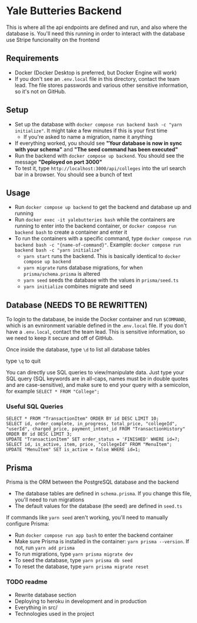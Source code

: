 # Yale Butteries Backend

This is where all the api endpoints are defined and run, and also where the database is. You'll need this running in order to interact with the database use Stripe funcionality on the frontend

## Requirements

- Docker (Docker Desktop is preferred, but Docker Engine will work)
- If you don't see an `.env.local` file in this directory, contact the team lead. The file stores passwords and various other sensitive information, so it's not on GitHub.

## Setup

- Set up the database with `docker compose run backend bash -c "yarn initialize"`. It might take a few minutes if this is your first time
  - If you're asked to name a migration, name it anything
- If everything worked, you should see **"Your database is now in sync with your schema"** and **"The seed command has been executed"**
- Run the backend with `docker compose up backend`. You should see the message **"Deployed on port 3000"**
- To test it, type `http://localhost:3000/api/colleges` into the url search bar in a browser. You should see a bunch of text

## Usage

- Run `docker compose up backend` to get the backend and database up and running
- Run `docker exec -it yalebutteries bash` while the containers are running to enter into the backend container, or `docker compose run backend bash` to create a container and enter it
- To run the containers with a specific command, type `docker compose run backend bash -c "{name-of-command}"`. Example: `docker compose run backend bash -c "yarn initialize"`
  - `yarn start` runs the backend. This is basically identical to `docker compose up backend`
  - `yarn migrate` runs database migrations, for when `prisma/schema.prisma` is altered
  - `yarn seed` seeds the database with the values in `prisma/seed.ts`
  - `yarn initialize` combines migrate and seed

## Database (NEEDS TO BE REWRITTEN)

To login to the database, be inside the Docker container and run `$COMMAND`, which is an evnironment variable defined in the .`env.local` file. If you don't have a `.env.local`, contact the team lead. This is sensitive information, so we need to keep it secure and off of GitHub.

Once inside the database, type `\d` to list all database tables

type `\q` to quit

You can directly use SQL queries to view/manipulate data. Just type your SQL query (SQL keywords are in all-caps, names must be in double quotes and are case-sensitive), and make sure to end your query with a semicolon, for example `SELECT * FROM "College";`

### Useful SQL Queries

```
SELECT * FROM "TransactionItem" ORDER BY id DESC LIMIT 10;
SELECT id, order_complete, in_progress, total_price, "collegeId", "userId", charged_price, payment_intent_id FROM "TransactionHistory" ORDER BY id DESC LIMIT 3;
UPDATE "TransactionItem" SET order_status = 'FINISHED' WHERE id=?;
SELECT id, is_active, item, price, "collegeId" FROM "MenuItem";
UPDATE "MenuItem" SET is_active = false WHERE id=1;
```

## Prisma

Prisma is the ORM between the PostgreSQL database and the backend

- The database tables are defined in `schema.prisma`. If you change this file, you'll need to run migrations
- The default values for the database (the seed) are defined in `seed.ts`

If commands like `yarn seed` aren't working, you'll need to manually configure Prisma:

- Run `docker compose run app bash` to enter the backend container
- Make sure Prisma is installed in the container: `yarn prisma --version`. If not, run `yarn add prisma`
- To run migrations, type `yarn prisma migrate dev`
- To seed the database, type `yarn prisma db seed`
- To reset the database, type `yarn prisma migrate reset`

### TODO readme

- Rewrite database section
- Deploying to heroku in development and in production
- Everything in src/
- Technologies used in the project
